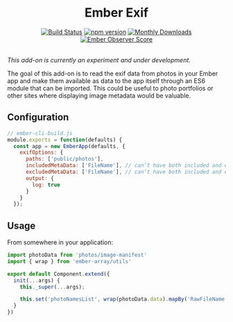 <h1 align="center">Ember Exif</h1>

<div align="center">
  <a href="https://travis-ci.org/jeffjewiss/ember-exif"><img src="https://travis-ci.org/jeffjewiss/ember-exif.svg?branch=master" alt="Build Status"></a>
  <a href="https://www.npmjs.com/package/ember-exif"><img src="https://img.shields.io/npm/v/ember-exif.svg" alt="npm version"></a>
  <a href="https://www.npmjs.com/package/ember-exif"><img src="https://img.shields.io/npm/dm/ember-exif.svg" alt="Monthly Downloads"></a>
  <a href="http://emberobserver.com/addons/ember-exif"><img src="http://emberobserver.com/badges/ember-exif.svg" alt="Ember Observer Score"></a>
</div>

<br>

*This add-on is currently an experiment and under development.*

The goal of this add-on is to read the exif data from photos in your Ember app and make them available as data to the app itself through an ES6 module that can be imported. This could be useful to photo portfolios or other sites where displaying image metadata would be valuable.

Configuration
-------------

```javascript
// ember-cli-build.js
module.exports = function(defaults) {
  const app = new EmberApp(defaults, {
    exifOptions: {
      paths: ['public/photos'],
      includedMetaData: ['FileName'], // can’t have both included and excluded
      excludedMetaData: ['FileName'], // can’t have both included and excluded
      output: {
        log: true
      }
    }
  });
```

Usage
-----

From somewhere in your application:

```javascript
import photoData from 'photos/image-manifest'
import { wrap } from 'ember-array/utils'

export default Component.extend({
  init(...args) {
    this._super(...args);

    this.set('photoNamesList', wrap(photoData.data).mapBy('RawFileName'))
  }
})
```
